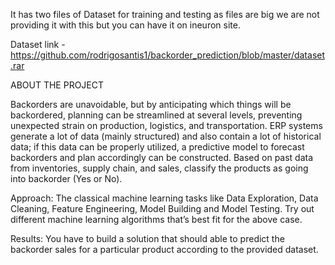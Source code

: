 It has two files of Dataset for training and testing as files are big we are not providing it with this but you can have it on ineuron site.

Dataset link - https://github.com/rodrigosantis1/backorder_prediction/blob/master/dataset.rar

ABOUT THE PROJECT

Backorders are unavoidable, but by anticipating which things will be backordered, planning can be streamlined at several levels, preventing unexpected strain on production, logistics, 
and transportation. ERP systems generate a lot of data (mainly structured) and also contain a lot of historical data; if this data can be properly utilized, a predictive model to forecast 
backorders and plan accordingly can be constructed. Based on past data from inventories, supply chain, and sales, classify the products as going into backorder (Yes or No).

Approach: The classical machine learning tasks like Data Exploration, Data Cleaning, Feature Engineering, Model Building and Model Testing. Try out different machine learning algorithms that’s 
          best fit for the above case.

Results: You have to build a solution that should able to predict the backorder sales for a particular product according to the provided dataset.
